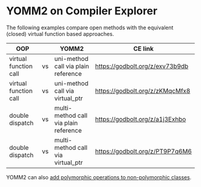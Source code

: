 # YOMM2 on Compiler Explorer

The following examples compare open methods with the equivalent (closed)
virtual function based approaches.

| OOP                   |     | YOMM2                                 | CE link                         |
| --------------------- | --- | ------------------------------------- | ------------------------------- |
| virtual function call | vs  | uni-method call via plain reference   | https://godbolt.org/z/exv73b9db |
| virtual function call | vs  | uni-method call via virtual_ptr       | https://godbolt.org/z/zKMqcMfx8 |
| double dispatch       | vs  | multi-method call via plain reference | https://godbolt.org/z/a1j3Exhbo |
| double dispatch       | vs  | multi-method call via virtual_ptr     | https://godbolt.org/z/PT9P7q6M6 |

YOMM2 can also [add polymorphic operations to non-polymorphic
classes](https://godbolt.org/z/YTeWcs9bo).